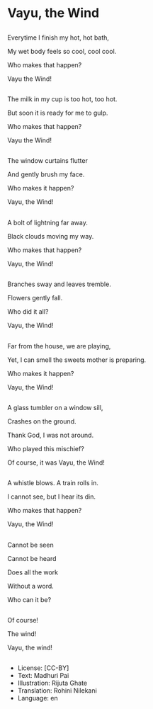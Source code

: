 # Vayu, the Wind

##
Everytime I finish my hot, hot bath,

My wet body feels so cool, cool cool.

Who makes that happen?

Vayu the Wind!

##
The milk in my cup is too hot, too hot.

But soon it is ready for me to gulp.

Who makes that happen?

Vayu the Wind!

##
The window curtains flutter

And gently brush my face.

Who makes it happen?

Vayu, the Wind!

##
A bolt of lightning far away.

Black clouds moving my way.

Who makes that happen?

Vayu, the Wind!

##
Branches sway and leaves tremble.

Flowers gently fall.

Who did it all?

Vayu, the Wind!

##
Far from the house, we are playing,

Yet, I can smell the sweets mother is preparing.

Who makes it happen?

Vayu, the Wind!

##
A glass tumbler on a window sill,

Crashes on the ground.

Thank God, I was not around.

Who played this mischief?

Of course, it was Vayu, the Wind!

##
A whistle blows. A train rolls in.

I cannot see, but I hear its din.

Who makes that happen?

Vayu, the Wind!

##
Cannot be seen

Cannot be heard

Does all the work

Without a word.

Who can it be?

##
Of course!

The wind!

Vayu, the wind!

##
* License: [CC-BY]
* Text: Madhuri Pai
* Illustration: Rijuta Ghate
* Translation: Rohini Nilekani
* Language: en
